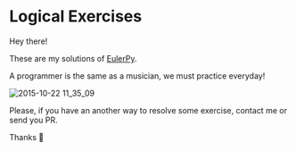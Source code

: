 Logical Exercises
================

Hey there!

These are my solutions of [EulerPy].

A programmer is the same as a musician, we must practice everyday!

![2015-10-22 11_35_09](http://blog.pgi.com/wp-content/uploads/2013/02/jim-carey.gif)

Please, if you have an another way to resolve some exercise, contact me or send you PR.

Thanks :punch:

[EulerPy]: https://projecteuler.net/
